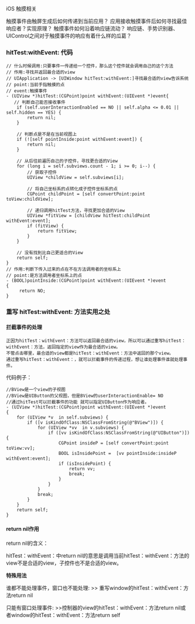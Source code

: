 
iOS 触摸相关

触摸事件由触屏生成后如何传递到当前应用？
应用接收触摸事件后如何寻找最佳响应者？实现原理？
触摸事件如何沿着响应链流动？
响应链、手势识别器、UIControl之间对于触摸事件的响应有着什么样的瓜葛？

### hitTest:withEvent: 代码
```
// 什么时候调用:只要事件一传递给一个控件，那么这个控件就会调用自己的这个方法
// 作用:寻找并返回最合适的view
// UIApplication -> [UIWindow hitTest:withEvent:]寻找最合适的view告诉系统
// point:当前手指触摸的点
// event:触摸事件
- (UIView *)hitTest:(CGPoint)point withEvent:(UIEvent *)event{
   // 判断自己能否接收事件
    if (self.userInteractionEnabled == NO || self.alpha <= 0.01 || self.hidden == YES) {
        return nil;
    }
    
    // 判断点是不是在当前视图上
    if (![self pointInside:point withEvent:event]) {
        return nil;
    }
    
    // 从后往前遍历自己的子控件，寻找更合适的View
    for (long i = self.subviews.count - 1; i >= 0; i--) {
        // 获取子控件
        UIView *childView = self.subviews[i];
        
        // 将自己坐标系的点转化成子控件坐标系的点
        CGPoint childPoint = [self convertPoint:point toView:childView];
        
        // 递归调用hitTest方法，寻找更加合适的View
        UIView *fitView = [childView hitTest:childPoint withEvent:event];
        if (fitView) {
            return fitView;
        }
    }
    
    // 没有找到比自己更适合的View
    return self;
}
// 作用:判断下传入过来的点在不在方法调用者的坐标系上
// point:是方法调用者坐标系上的点
- (BOOL)pointInside:(CGPoint)point withEvent:(UIEvent *)event
{
     return NO;
}

```

### 重写 hitTest:withEvent: 方法实用之处
#### 拦截事件的处理
    正因为hitTest：withEvent：方法可以返回最合适的view，所以可以通过重写hitTest：withEvent：方法，返回指定的view作为最合适的view。
    不管点击哪里，最合适的view都是hitTest：withEvent：方法中返回的那个view。
    通过重写hitTest：withEvent：，就可以拦截事件的传递过程，想让谁处理事件谁就处理事件。

代码例子：
```
//BView是一个view的子视图
//BView是UIButton的父视图，但是BView的userInteractionEnable= NO
//通过hitTest可以拦截事件的功能 就可以指定UIButton作为响应者。
- (UIView *)hitTest:(CGPoint)point withEvent:(UIEvent *)event
{
    for (UIView *v  in self.subviews) {
        if ([v isKindOfClass:NSClassFromString(@"BView")]) {
            for (UIView *vv  in v.subviews) {
                if ([vv isKindOfClass:NSClassFromString(@"UIButton")]) {
                    CGPoint insideP = [self convertPoint:point toView:vv];
                    BOOL isInsidePoint =  [vv pointInside:insideP withEvent:event];
                    if (isInsidePoint) {
                        return vv;
                        break;
                    }
                }
            }
            break;
        }
    }
    return self;
}
```
####  return nil作用

return nil的含义：

hitTest：withEvent：中return nil的意思是调用当前hitTest：withEvent：方法的view不是合适的view，子控件也不是合适的view。

**特殊用法**

谁都不能处理事件，窗口也不能处理:
    >> 重写window的hitTest：withEvent：方法return nil

只能有窗口处理事件:
    >>控制器的view的hitTest：withEvent：方法return nil或者window的hitTest：withEvent：方法return self
